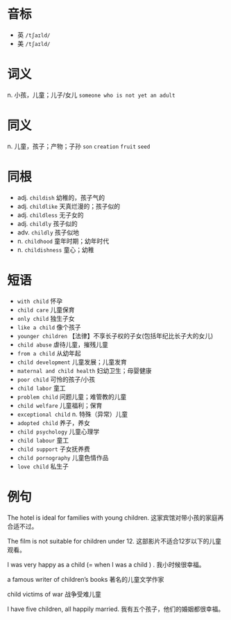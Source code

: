 # 音标

- 英 `/tʃaɪld/`
- 美 `/tʃaɪld/`

# 词义

n. 小孩，儿童；儿子/女儿
`someone who is not yet an adult`

# 同义

n. 儿童，孩子；产物；子孙
`son` `creation` `fruit` `seed`

# 同根

- adj. `childish` 幼稚的，孩子气的
- adj. `childlike` 天真烂漫的；孩子似的
- adj. `childless` 无子女的
- adj. `childly` 孩子似的
- adv. `childly` 孩子似地
- n. `childhood` 童年时期；幼年时代
- n. `childishness` 童心；幼稚

# 短语

- `with child` 怀孕
- `child care` 儿童保育
- `only child` 独生子女
- `like a child` 像个孩子
- `younger children` 【法律】不享长子权的子女(包括年纪比长子大的女儿)
- `child abuse` 虐待儿童，摧残儿童
- `from a child` 从幼年起
- `child development` 儿童发展；儿童发育
- `maternal and child health` 妇幼卫生；母婴健康
- `poor child` 可怜的孩子/小孩
- `child labor` 童工
- `problem child` 问题儿童；难管教的儿童
- `child welfare` 儿童福利；保育
- `exceptional child` n. 特殊（异常）儿童
- `adopted child` 养子，养女
- `child psychology` 儿童心理学
- `child labour` 童工
- `child support` 子女抚养费
- `child pornography` 儿童色情作品
- `love child` 私生子

# 例句

The hotel is ideal for families with young children.
这家宾馆对带小孩的家庭再合适不过。

The film is not suitable for children under 12.
这部影片不适合12岁以下的儿童观看。

I was very happy as a child (= when I was a child ) .
我小时候很幸福。

a famous writer of children’s books
著名的儿童文学作家

child victims of war
战争受难儿童

I have five children, all happily married.
我有五个孩子，他们的婚姻都很幸福。


